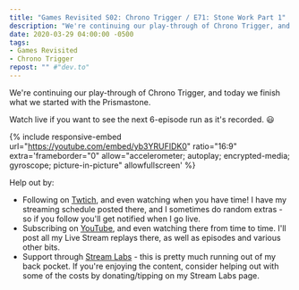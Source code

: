 ```yaml
---
title: "Games Revisited S02: Chrono Trigger / E71: Stone Work Part 1"
description: "We're continuing our play-through of Chrono Trigger, and today we finish what we started with the Prismastone."
date: 2020-03-29 04:00:00 -0500
tags:
- Games Revisited
- Chrono Trigger
repost: "" #"dev.to"
---
```


We're continuing our play-through of Chrono Trigger, and today we finish what we started with the Prismastone.

Watch live if you want to see the next 6-episode run as it's recorded. :smiley:
<!--more-->

{% include responsive-embed url="https://youtube.com/embed/yb3YRUFIDK0" ratio="16:9" extra='frameborder="0" allow="accelerometer; autoplay; encrypted-media; gyroscope; picture-in-picture" allowfullscreen' %}

Help out by:
 * Following on [Twtich](https://twitch.tv/AnonJr_Live), and even watching when you have time! I have my streaming schedule posted there, and I sometimes do random extras - so if you follow you'll get notified when I go live.
 * Subscribing on [YouTube](http://www.youtube.com/channel/UCXafqhKHbkSUIrq0LAuu0tw), and even watching there from time to time. I'll post all my Live Stream replays there, as well as episodes and various other bits.
 * Support through [Stream Labs](https://streamlabs.com/anonjr_live) - this is pretty much running out of my back pocket. If you're enjoying the content, consider helping out with some of the costs by donating/tipping on my Stream Labs page.